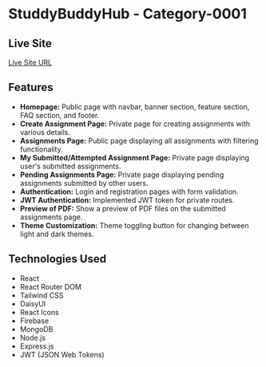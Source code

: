 # StuddyBuddyHub - Category-0001

## Live Site

[Live Site URL](https://study-buddy-hub-4ba13.web.app/)

## Features

- **Homepage:** Public page with navbar, banner section, feature section, FAQ section, and footer.
- **Create Assignment Page:** Private page for creating assignments with various details.
- **Assignments Page:** Public page displaying all assignments with filtering functionality.
- **My Submitted/Attempted Assignment Page:** Private page displaying user's submitted assignments.
- **Pending Assignments Page:** Private page displaying pending assignments submitted by other users.
- **Authentication:** Login and registration pages with form validation.
- **JWT Authentication:** Implemented JWT token for private routes.
- **Preview of PDF:** Show a preview of PDF files on the submitted assignments page.
- **Theme Customization:** Theme toggling button for changing between light and dark themes.

## Technologies Used

- React
- React Router DOM
- Tailwind CSS
- DaisyUI
- React Icons
- Firebase
- MongoDB
- Node.js
- Express.js
- JWT (JSON Web Tokens)
